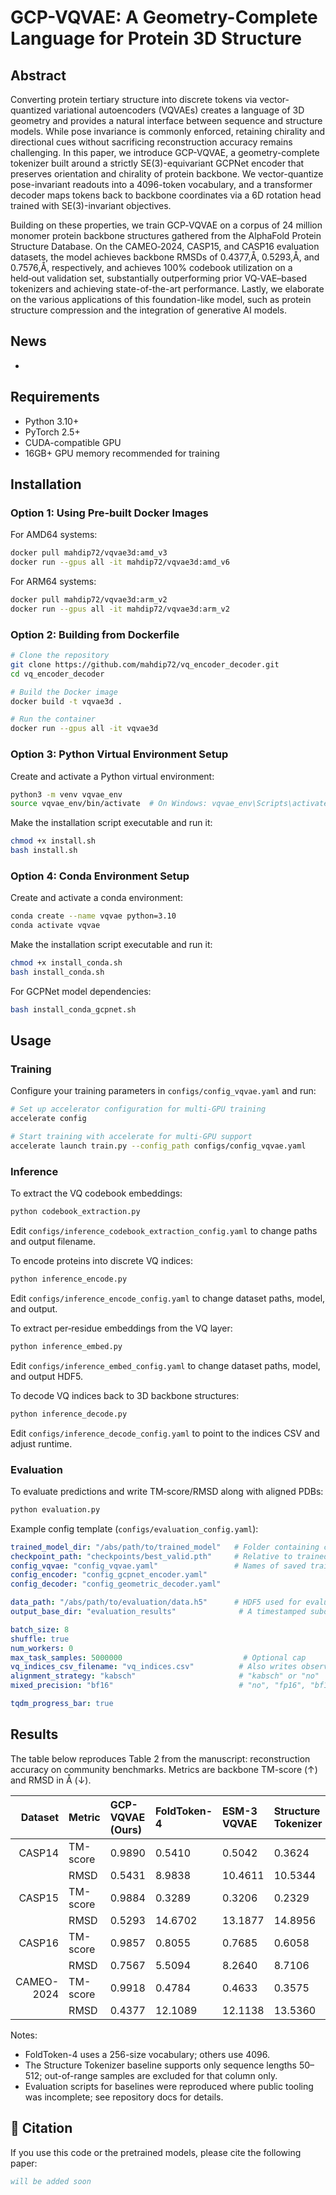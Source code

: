 # GCP-VQVAE: A Geometry-Complete Language for Protein 3D Structure

## Abstract

Converting protein tertiary structure into discrete tokens via vector-quantized variational autoencoders (VQVAEs) creates a language of 3D geometry and provides a natural interface between sequence and structure models. While pose invariance is commonly enforced, retaining chirality and directional cues without sacrificing reconstruction accuracy remains challenging. In this paper, we introduce GCP-VQVAE, a geometry-complete tokenizer built around a strictly SE(3)-equivariant GCPNet encoder that preserves orientation and chirality of protein backbone. We vector-quantize pose-invariant readouts into a 4096-token vocabulary, and a transformer decoder maps tokens back to backbone coordinates via a 6D rotation head trained with SE(3)-invariant objectives. 

Building on these properties, we train GCP‑VQVAE on a corpus of 24 million monomer protein backbone structures gathered from the AlphaFold Protein Structure Database. On the CAMEO‑2024, CASP15, and CASP16 evaluation datasets, the model achieves backbone RMSDs of 0.4377\,Å, 0.5293\,Å, and 0.7576\,Å, respectively, and achieves 100\% codebook utilization on a held‑out validation set, substantially outperforming prior VQ‑VAE–based tokenizers and achieving state-of-the-art performance. Lastly, we elaborate on the various applications of this foundation-like model, such as protein structure compression and the integration of generative AI models.


## News
- 



## Requirements

- Python 3.10+
- PyTorch 2.5+
- CUDA-compatible GPU
- 16GB+ GPU memory recommended for training


## Installation

### Option 1: Using Pre-built Docker Images

For AMD64 systems:
```bash
docker pull mahdip72/vqvae3d:amd_v3
docker run --gpus all -it mahdip72/vqvae3d:amd_v6
```

For ARM64 systems:
```bash
docker pull mahdip72/vqvae3d:arm_v2
docker run --gpus all -it mahdip72/vqvae3d:arm_v2
```

### Option 2: Building from Dockerfile

```bash
# Clone the repository
git clone https://github.com/mahdip72/vq_encoder_decoder.git
cd vq_encoder_decoder

# Build the Docker image
docker build -t vqvae3d .

# Run the container
docker run --gpus all -it vqvae3d
```

### Option 3: Python Virtual Environment Setup

Create and activate a Python virtual environment:
```bash
python3 -m venv vqvae_env
source vqvae_env/bin/activate  # On Windows: vqvae_env\Scripts\activate
```

Make the installation script executable and run it:
```bash
chmod +x install.sh
bash install.sh
```

### Option 4: Conda Environment Setup

Create and activate a conda environment:
```bash
conda create --name vqvae python=3.10
conda activate vqvae
```

Make the installation script executable and run it:
```bash
chmod +x install_conda.sh
bash install_conda.sh
```

For GCPNet model dependencies:
```bash
bash install_conda_gcpnet.sh
```

## Usage

### Training

Configure your training parameters in `configs/config_vqvae.yaml` and run:

```bash
# Set up accelerator configuration for multi-GPU training
accelerate config

# Start training with accelerate for multi-GPU support
accelerate launch train.py --config_path configs/config_vqvae.yaml
```

### Inference

To extract the VQ codebook embeddings:
```bash
python codebook_extraction.py
```
Edit `configs/inference_codebook_extraction_config.yaml` to change paths and output filename.

To encode proteins into discrete VQ indices:
```bash
python inference_encode.py
```
Edit `configs/inference_encode_config.yaml` to change dataset paths, model, and output.

To extract per‑residue embeddings from the VQ layer:
```bash
python inference_embed.py
```
Edit `configs/inference_embed_config.yaml` to change dataset paths, model, and output HDF5.

To decode VQ indices back to 3D backbone structures:
```bash
python inference_decode.py
```
Edit `configs/inference_decode_config.yaml` to point to the indices CSV and adjust runtime.

### Evaluation

To evaluate predictions and write TM‑score/RMSD along with aligned PDBs:
```bash
python evaluation.py
```

Example config template (`configs/evaluation_config.yaml`):
```yaml
trained_model_dir: "/abs/path/to/trained_model"   # Folder containing checkpoint and saved YAMLs
checkpoint_path: "checkpoints/best_valid.pth"     # Relative to trained_model_dir
config_vqvae: "config_vqvae.yaml"                 # Names of saved training YAMLs
config_encoder: "config_gcpnet_encoder.yaml"
config_decoder: "config_geometric_decoder.yaml"

data_path: "/abs/path/to/evaluation/data.h5"      # HDF5 used for evaluation
output_base_dir: "evaluation_results"              # A timestamped subdir is created inside

batch_size: 8
shuffle: true
num_workers: 0
max_task_samples: 5000000                           # Optional cap
vq_indices_csv_filename: "vq_indices.csv"          # Also writes observed VQ indices
alignment_strategy: "kabsch"                       # "kabsch" or "no"
mixed_precision: "bf16"                            # "no", "fp16", "bf16", "fp8"

tqdm_progress_bar: true
```


## Results

The table below reproduces Table 2 from the manuscript: reconstruction accuracy on community benchmarks. Metrics are backbone TM-score (↑) and RMSD in Å (↓).

| Dataset    | Metric   | GCP-VQVAE (Ours) | FoldToken-4 | ESM-3 VQVAE | Structure Tokenizer |
|-----------:|:---------|:-----------------|:------------|:------------|:--------------------|
| CASP14     | TM-score | 0.9890           | 0.5410      | 0.5042      | 0.3624              |
|            | RMSD     | 0.5431           | 8.9838      | 10.4611     | 10.5344             |
| CASP15     | TM-score | 0.9884           | 0.3289      | 0.3206      | 0.2329              |
|            | RMSD     | 0.5293           | 14.6702     | 13.1877     | 14.8956             |
| CASP16     | TM-score | 0.9857           | 0.8055      | 0.7685      | 0.6058              |
|            | RMSD     | 0.7567           | 5.5094      | 8.2640      | 8.7106              |
| CAMEO-2024 | TM-score | 0.9918           | 0.4784      | 0.4633      | 0.3575              |
|            | RMSD     | 0.4377           | 12.1089     | 12.1138     | 13.5360             |

Notes:
- FoldToken-4 uses a 256-size vocabulary; others use 4096.
- The Structure Tokenizer baseline supports only sequence lengths 50–512; out-of-range samples are excluded for that column only.
- Evaluation scripts for baselines were reproduced where public tooling was incomplete; see repository docs for details.

## 📜 Citation

If you use this code or the pretrained models, please cite the following paper:

```bibtex
will be added soon
```

